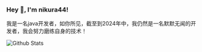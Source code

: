 ### Hey 👋, I'm nikura44!

我是一名java开发者，如你所见，截至到2024年中，我仍然是一名默默无闻的开发者，我会努力磨练自身的技术！

![Github Stats](https://github-readme-stats.vercel.app/api?username=nikura44&show_icons=true)

<!--
**nikura44/nikura44** is a ✨ _special_ ✨ repository because its `README.md` (this file) appears on your GitHub profile.

Here are some ideas to get you started:

- 🔭 I’m currently working on ...
- 🌱 I’m currently learning ...
- 👯 I’m looking to collaborate on ...
- 🤔 I’m looking for help with ...
- 💬 Ask me about ...
- 📫 How to reach me: ...
- 😄 Pronouns: ...
- ⚡ Fun fact: ...
-->
